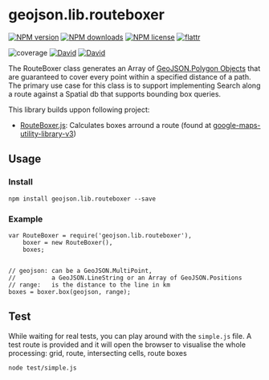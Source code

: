 # geojson.lib.routeboxer

[![NPM version](https://img.shields.io/npm/v/geojson.lib.routeboxer.svg?style=flat)](https://www.npmjs.com/package/geojson.lib.routeboxer "View this project on NPM")
[![NPM downloads](https://img.shields.io/npm/dm/geojson.lib.routeboxer.svg?style=flat)](https://www.npmjs.com/package/geojson.lib.routeboxer "View this project on NPM")
[![NPM license](https://img.shields.io/npm/l/geojson.lib.routeboxer.svg?style=flat)](https://www.npmjs.com/package/geojson.lib.routeboxer "View this project on NPM")
[![flattr](https://img.shields.io/badge/flattr-donate-yellow.svg?style=flat)](http://flattr.com/thing/3817419/luscus-on-GitHub)

![coverage](https://rawgit.com/luscus/geojson.lib.routeboxer/master/reports/coverage.svg)
[![David](https://img.shields.io/david/luscus/geojson.lib.routeboxer.svg?style=flat)](https://david-dm.org/luscus/geojson.lib.routeboxer)
[![David](https://img.shields.io/david/dev/luscus/geojson.lib.routeboxer.svg?style=flat)](https://david-dm.org/luscus/geojson.lib.routeboxer#info=devDependencies)

The RouteBoxer class generates an Array of [GeoJSON.Polygon Objects](http://geojson.org/geojson-spec.html#id4) that are guaranteed to cover every point within a specified distance of a path. The primary use case for this class is to support implementing Search along a route against a Spatial db that supports bounding box queries.

This library builds uppon following project:

- [RouteBoxer.js](https://github.com/printercu/google-maps-utility-library-v3-read-only/blob/master/routeboxer/src/RouteBoxer.js): Calculates boxes arround a route (found at [google-maps-utility-library-v3](https://code.google.com/p/google-maps-utility-library-v3/wiki/Libraries))

## Usage

### Install

    npm install geojson.lib.routeboxer --save

### Example

    var RouteBoxer = require('geojson.lib.routeboxer'),
        boxer = new RouteBoxer(),
        boxes;


    // geojson: can be a GeoJSON.MultiPoint,
    //          a GeoJSON.LineString or an Array of GeoJSON.Positions
    // range:   is the distance to the line in km
    boxes = boxer.box(geojson, range);

## Test

While waiting for real tests, you can play around with the `simple.js` file.
A test route is provided and it will open the browser to visualise the whole
processing: grid, route, intersecting cells, route boxes

    node test/simple.js
